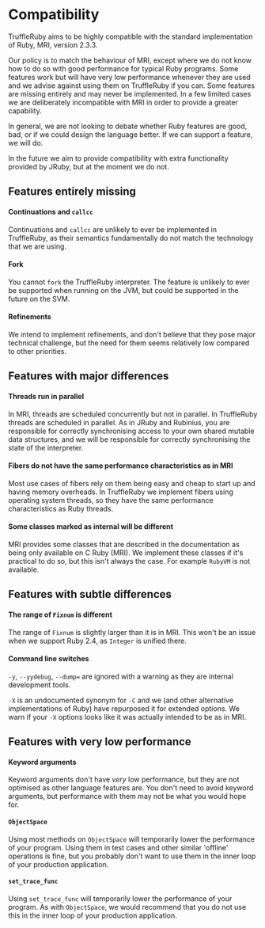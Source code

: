 # Compatibility

TruffleRuby aims to be highly compatible with the standard implementation of
Ruby, MRI, version 2.3.3.

Our policy is to match the behaviour of MRI, except where we do not know how to
do so with good performance for typical Ruby programs. Some features work but
will have very low performance whenever they are used and we advise against
using them on TruffleRuby if you can. Some features are missing entirely and may
never be implemented. In a few limited cases we are deliberately incompatible
with MRI in order to provide a greater capability.

In general, we are not looking to debate whether Ruby features are good, bad, or
if we could design the language better. If we can support a feature, we will do.

In the future we aim to provide compatibility with extra functionality provided
by JRuby, but at the moment we do not.

## Features entirely missing

#### Continuations and `callcc`

Continuations and `callcc` are unlikely to ever be implemented in TruffleRuby,
as their semantics fundamentally do not match the technology that we are using.

#### Fork

You cannot `fork` the TruffleRuby interpreter. The feature is unlikely to ever
be supported when running on the JVM, but could be supported in the future on
the SVM.

#### Refinements

We intend to implement refinements, and don't believe that they pose major
technical challenge, but the need for them seems relatively low compared to
other priorities.

## Features with major differences

#### Threads run in parallel

In MRI, threads are scheduled concurrently but not in parallel. In TruffleRuby
threads are scheduled in parallel. As in JRuby and Rubinius, you are responsible
for correctly synchronising access to your own shared mutable data structures,
and we will be responsible for correctly synchronising the state of the
interpreter.

#### Fibers do not have the same performance characteristics as in MRI

Most use cases of fibers rely on them being easy and cheap to start up and
having memory overheads. In TruffleRuby we implement fibers using operating
system threads, so they have the same performance characteristics as Ruby
threads.

#### Some classes marked as internal will be different

MRI provides some classes that are described in the documentation as being only
available on C Ruby (MRI). We implement these classes if it's practical to do
so, but this isn't always the case. For example `RubyVM` is not available.

## Features with subtle differences

#### The range of `Fixnum` is different

The range of `Fixnum` is slightly larger than it is in MRI. This won't be an
issue when we support Ruby 2.4, as `Integer` is unified there.

#### Command line switches

`-y`, `--yydebug`, `--dump=` are ignored with a warning as they are internal
development tools.

`-X` is an undocumented synonym for `-C` and we (and other alternative
implementations of Ruby) have repurposed it for extended options. We warn if
your `-X` options looks like it was actually intended to be as in MRI.

## Features with very low performance

#### Keyword arguments

Keyword arguments don't have *very* low performance, but they are not optimised
as other language features are. You don't need to avoid keyword arguments, but
performance with them may not be what you would hope for.

#### `ObjectSpace`

Using most methods on `ObjectSpace` will temporarily lower the performance of
your program. Using them in test cases and other similar 'offline' operations is
fine, but you probably don't want to use them in the inner loop of your
production application.

#### `set_trace_func`

Using `set_trace_func` will temporarily lower the performance of your program.
As with `ObjectSpace`, we would recommend that you do not use this in the inner
loop of your production application.
